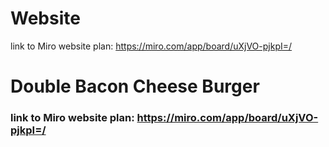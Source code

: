 # Website

link to Miro website plan:
https://miro.com/app/board/uXjVO-pjkpI=/

# Double Bacon Cheese Burger
### link to Miro website plan: https://miro.com/app/board/uXjVO-pjkpI=/
